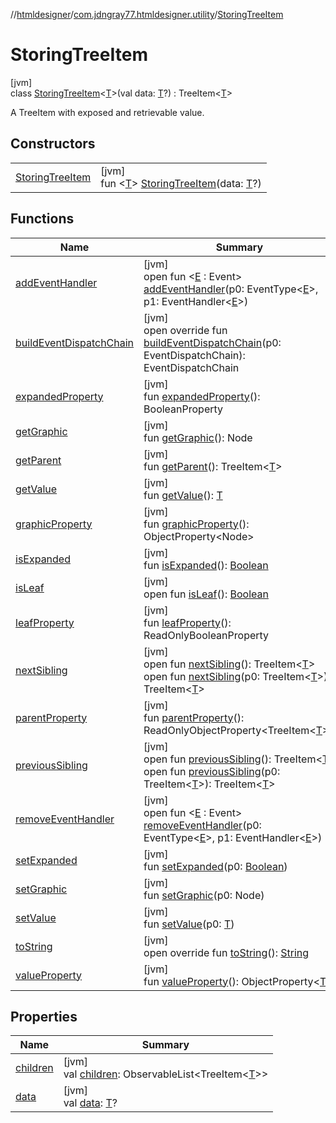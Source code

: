 //[htmldesigner](../../../index.md)/[com.jdngray77.htmldesigner.utility](../index.md)/[StoringTreeItem](index.md)

# StoringTreeItem

[jvm]\
class [StoringTreeItem](index.md)&lt;[T](index.md)&gt;(val data: [T](index.md)?) : TreeItem&lt;[T](index.md)&gt; 

A TreeItem with exposed and retrievable value.

## Constructors

| | |
|---|---|
| [StoringTreeItem](-storing-tree-item.md) | [jvm]<br>fun &lt;[T](index.md)&gt; [StoringTreeItem](-storing-tree-item.md)(data: [T](index.md)?) |

## Functions

| Name | Summary |
|---|---|
| [addEventHandler](index.md#1673795831%2FFunctions%2F-1216412040) | [jvm]<br>open fun &lt;[E](index.md#1673795831%2FFunctions%2F-1216412040) : Event&gt; [addEventHandler](index.md#1673795831%2FFunctions%2F-1216412040)(p0: EventType&lt;[E](index.md#1673795831%2FFunctions%2F-1216412040)&gt;, p1: EventHandler&lt;[E](index.md#1673795831%2FFunctions%2F-1216412040)&gt;) |
| [buildEventDispatchChain](index.md#852116629%2FFunctions%2F-1216412040) | [jvm]<br>open override fun [buildEventDispatchChain](index.md#852116629%2FFunctions%2F-1216412040)(p0: EventDispatchChain): EventDispatchChain |
| [expandedProperty](index.md#-1655774721%2FFunctions%2F-1216412040) | [jvm]<br>fun [expandedProperty](index.md#-1655774721%2FFunctions%2F-1216412040)(): BooleanProperty |
| [getGraphic](index.md#769943931%2FFunctions%2F-1216412040) | [jvm]<br>fun [getGraphic](index.md#769943931%2FFunctions%2F-1216412040)(): Node |
| [getParent](index.md#-1980375571%2FFunctions%2F-1216412040) | [jvm]<br>fun [getParent](index.md#-1980375571%2FFunctions%2F-1216412040)(): TreeItem&lt;[T](index.md)&gt; |
| [getValue](index.md#-1700693870%2FFunctions%2F-1216412040) | [jvm]<br>fun [getValue](index.md#-1700693870%2FFunctions%2F-1216412040)(): [T](index.md) |
| [graphicProperty](index.md#95342416%2FFunctions%2F-1216412040) | [jvm]<br>fun [graphicProperty](index.md#95342416%2FFunctions%2F-1216412040)(): ObjectProperty&lt;Node&gt; |
| [isExpanded](index.md#651358538%2FFunctions%2F-1216412040) | [jvm]<br>fun [isExpanded](index.md#651358538%2FFunctions%2F-1216412040)(): [Boolean](https://kotlinlang.org/api/latest/jvm/stdlib/kotlin/-boolean/index.html) |
| [isLeaf](index.md#612947269%2FFunctions%2F-1216412040) | [jvm]<br>open fun [isLeaf](index.md#612947269%2FFunctions%2F-1216412040)(): [Boolean](https://kotlinlang.org/api/latest/jvm/stdlib/kotlin/-boolean/index.html) |
| [leafProperty](index.md#424751098%2FFunctions%2F-1216412040) | [jvm]<br>fun [leafProperty](index.md#424751098%2FFunctions%2F-1216412040)(): ReadOnlyBooleanProperty |
| [nextSibling](index.md#1387404318%2FFunctions%2F-1216412040) | [jvm]<br>open fun [nextSibling](index.md#1387404318%2FFunctions%2F-1216412040)(): TreeItem&lt;[T](index.md)&gt;<br>open fun [nextSibling](index.md#-442516312%2FFunctions%2F-1216412040)(p0: TreeItem&lt;[T](index.md)&gt;): TreeItem&lt;[T](index.md)&gt; |
| [parentProperty](index.md#-1687038930%2FFunctions%2F-1216412040) | [jvm]<br>fun [parentProperty](index.md#-1687038930%2FFunctions%2F-1216412040)(): ReadOnlyObjectProperty&lt;TreeItem&lt;[T](index.md)&gt;&gt; |
| [previousSibling](index.md#-1695689694%2FFunctions%2F-1216412040) | [jvm]<br>open fun [previousSibling](index.md#-1695689694%2FFunctions%2F-1216412040)(): TreeItem&lt;[T](index.md)&gt;<br>open fun [previousSibling](index.md#-1645771348%2FFunctions%2F-1216412040)(p0: TreeItem&lt;[T](index.md)&gt;): TreeItem&lt;[T](index.md)&gt; |
| [removeEventHandler](index.md#-336622252%2FFunctions%2F-1216412040) | [jvm]<br>open fun &lt;[E](index.md#-336622252%2FFunctions%2F-1216412040) : Event&gt; [removeEventHandler](index.md#-336622252%2FFunctions%2F-1216412040)(p0: EventType&lt;[E](index.md#-336622252%2FFunctions%2F-1216412040)&gt;, p1: EventHandler&lt;[E](index.md#-336622252%2FFunctions%2F-1216412040)&gt;) |
| [setExpanded](index.md#309986935%2FFunctions%2F-1216412040) | [jvm]<br>fun [setExpanded](index.md#309986935%2FFunctions%2F-1216412040)(p0: [Boolean](https://kotlinlang.org/api/latest/jvm/stdlib/kotlin/-boolean/index.html)) |
| [setGraphic](index.md#-2010655587%2FFunctions%2F-1216412040) | [jvm]<br>fun [setGraphic](index.md#-2010655587%2FFunctions%2F-1216412040)(p0: Node) |
| [setValue](index.md#-1898888800%2FFunctions%2F-1216412040) | [jvm]<br>fun [setValue](index.md#-1898888800%2FFunctions%2F-1216412040)(p0: [T](index.md)) |
| [toString](index.md#285808385%2FFunctions%2F-1216412040) | [jvm]<br>open override fun [toString](index.md#285808385%2FFunctions%2F-1216412040)(): [String](https://kotlinlang.org/api/latest/jvm/stdlib/kotlin/-string/index.html) |
| [valueProperty](index.md#-1139877401%2FFunctions%2F-1216412040) | [jvm]<br>fun [valueProperty](index.md#-1139877401%2FFunctions%2F-1216412040)(): ObjectProperty&lt;[T](index.md)&gt; |

## Properties

| Name | Summary |
|---|---|
| [children](index.md#17966798%2FProperties%2F-1216412040) | [jvm]<br>val [children](index.md#17966798%2FProperties%2F-1216412040): ObservableList&lt;TreeItem&lt;[T](index.md)&gt;&gt; |
| [data](data.md) | [jvm]<br>val [data](data.md): [T](index.md)? |
